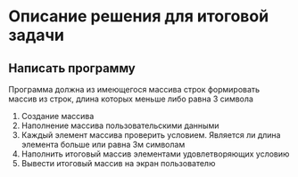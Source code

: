 # Описание решения для итоговой задачи

## Написать программу

Программа должна из имеющегося массива строк формировать массив из строк, длина которых меньше либо равна 3 символа

1. Создание массива
2. Наполнение массива пользовательскими данными
3. Каждый элемент массива проверить условием. Является ли длина элемента больше или равна 3м символам
4. Наполнить итоговый массив элементами удовлетворяющих условию
5. Вывести итоговый массив на экран пользователю
